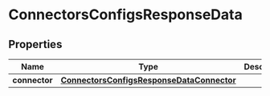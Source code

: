 

# ConnectorsConfigsResponseData


## Properties

| Name | Type | Description | Notes |
|------------ | ------------- | ------------- | -------------|
|**connector** | [**ConnectorsConfigsResponseDataConnector**](ConnectorsConfigsResponseDataConnector.md) |  |  |



